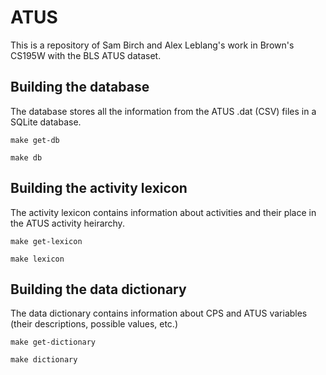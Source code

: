 ATUS
===========

This is a repository of Sam Birch and Alex Leblang's work in Brown's CS195W
with the BLS ATUS dataset.


Building the database
--------

The database stores all the information from the ATUS .dat (CSV) files in a
SQLite database.

`make get-db`

`make db`

Building the activity lexicon
------------

The activity lexicon contains information about activities and their place
in the ATUS activity heirarchy.

`make get-lexicon`

`make lexicon`

Building the data dictionary
-------------

The data dictionary contains information about CPS and ATUS variables (their
descriptions, possible values, etc.)

`make get-dictionary`

`make dictionary`
